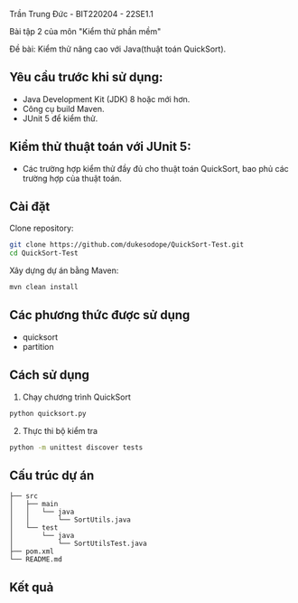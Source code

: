 Trần Trung Đức - BIT220204 - 22SE1.1

Bài tập 2 của môn "Kiểm thử phần mềm"

Đề bài: Kiểm thử nâng cao với Java(thuật toán QuickSort).

## Yêu cầu trước khi sử dụng:
- Java Development Kit (JDK) 8 hoặc mới hơn.
- Công cụ build Maven.
- JUnit 5 để kiểm thử.
## Kiểm thử thuật toán với JUnit 5:
- Các trường hợp kiểm thử đầy đủ cho thuật toán QuickSort, bao phủ các trường hợp của thuật toán.
## Cài đặt 
Clone repository:
```bash
git clone https://github.com/dukesodope/QuickSort-Test.git
cd QuickSort-Test
```
Xây dựng dự án bằng Maven:
```bash
mvn clean install
```
## Các phương thức được sử dụng
- quicksort
- partition
    
## Cách sử dụng
1. Chạy chương trình QuickSort
```bash
python quicksort.py
```
2. Thực thi bộ kiểm tra
```bash
python -m unittest discover tests
```
## Cấu trúc dự án
    ├── src
    │   ├── main
    │   │   └── java
    │   │       └── SortUtils.java
    │   └── test
    │       └── java
    │           └── SortUtilsTest.java
    ├── pom.xml
    └── README.md
## Kết quả
